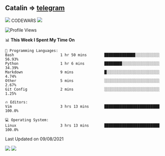 ## Catalin => [telegram](https://t.me/catalinhimself) 
![](https://www.codewars.com/users/Catalinhimself/badges/micro) CODEWARS
![](https://github.com/Catalinhimself/Catalinhimself/blob/main/Sakura_Nene_CPP.jpg)

<!--START_SECTION:waka-->
![Profile Views](http://img.shields.io/badge/Profile%20Views-0-blue)

📊 **This Week I Spent My Time On** 

```text
💬 Programming Languages: 
Bash                     1 hr 50 mins        ██████████████░░░░░░░░░░░   56.93% 
Python                   1 hr 6 mins         ████████░░░░░░░░░░░░░░░░░   34.39% 
Markdown                 9 mins              █░░░░░░░░░░░░░░░░░░░░░░░░   4.74% 
Other                    5 mins              ░░░░░░░░░░░░░░░░░░░░░░░░░   2.67% 
Git Config               2 mins              ░░░░░░░░░░░░░░░░░░░░░░░░░   1.25%

🔥 Editors: 
Vim                      3 hrs 13 mins       █████████████████████████   100.0%

💻 Operating System: 
Linux                    3 hrs 13 mins       █████████████████████████   100.0%

```


 Last Updated on 09/08/2021
<!--END_SECTION:waka-->

![](https://github-readme-stats.vercel.app/api?username=catalinhimself&count_private=true&show_icons=true&theme=calm)
![](https://github-readme-stats.vercel.app/api/wakatime?username=catalinhimself&theme=calm)

  


